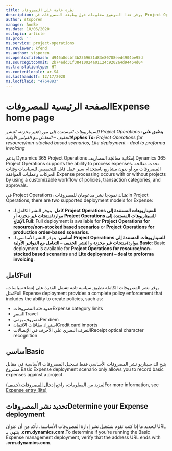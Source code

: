 ```yaml
---
title: نظرة عامة على المصروفات
description: يوفر هذا الموضوع معلومات حول وظيفة المصروفات في Project Operations.
author: stsporen
manager: AnnBe
ms.date: 10/06/2020
ms.topic: article
ms.prod: ''
ms.service: project-operations
ms.reviewer: kfend
ms.author: stsporen
ms.openlocfilehash: d946a8dcbf3b2369631d83e80788eed4904be95d
ms.sourcegitcommit: 2b74edd31f38410024a01124c9202a4d94464d04
ms.translationtype: HT
ms.contentlocale: ar-SA
ms.lasthandoff: 12/17/2020
ms.locfileid: "4764893"
---
```

# <a name="expense-home-page"></a><span data-ttu-id="ce61a-103">الصفحة الرئيسية للمصروفات</span><span class="sxs-lookup"><span data-stu-id="ce61a-103">Expense home page</span></span>

<span data-ttu-id="ce61a-104">_**ينطبق علي:** ‏‫Project Operations للسيناريوهات المستندة إلى مورد/غير مخزنة‬، ‏‫النشر الخفيف – التعامل مع الفواتير الأولية‬_</span><span class="sxs-lookup"><span data-stu-id="ce61a-104">_**Applies To:** Project Operations for resource/non-stocked based scenarios, Lite deployment - deal to proforma invoicing_</span></span>


<span data-ttu-id="ce61a-105">يدعم Dynamics 365 Project Operations إمكانية معالجة المصاريف.</span><span class="sxs-lookup"><span data-stu-id="ce61a-105">Dynamics 365 Project Operations supports the ability to process expenses.</span></span> <span data-ttu-id="ce61a-106">تحدث معالجة المصروفات مع أو بدون مشاريع باستخدام سير عمل قابل للتخصيص للسياسات وفئات الحركات وعمليات الموافقة.</span><span class="sxs-lookup"><span data-stu-id="ce61a-106">Expense processing occurs with or without projects by using a customizable workflow of policies, transaction categories, and approvals.</span></span>

<span data-ttu-id="ce61a-107">في Project Operations، هناك نموذجا نشر مدعومان للمصروفات:</span><span class="sxs-lookup"><span data-stu-id="ce61a-107">In Project Operations, there are two supported deployment models for Expense:</span></span> 

- <span data-ttu-id="ce61a-108">**كامل**: يتوفر النشر الكامل لـ **Project Operations للسيناريوهات المستندة إلى موارد/منتجات غير مخزنة‬** أو **Project Operations للسيناريوهات المستندة إلى الإنتاج‬**.</span><span class="sxs-lookup"><span data-stu-id="ce61a-108">**Full**: Full deployment is available for **Project Operations for resource/non-stocked based scenarios** or **Project Operations for production order-based scenarios**.</span></span>
- <span data-ttu-id="ce61a-109">**أساسي**: يتوفر النشر الأساسي لـ **Project Operations للسيناريوهات المستندة إلى موارد/منتجات غير مخزنة** و **النشر الخفيف – التعامل مع الفواتير الأولية**.</span><span class="sxs-lookup"><span data-stu-id="ce61a-109">**Basic**: Basic deployment is available for **Project Operations for resource/non-stocked based scenarios** and **Lite deployment – deal to proforma invoicing**.</span></span>

## <a name="full"></a><span data-ttu-id="ce61a-110">كامل</span><span class="sxs-lookup"><span data-stu-id="ce61a-110">Full</span></span> 
<span data-ttu-id="ce61a-111">يوفر نشر المصروفات الكاملة تطبيق سياسة تامة تشمل القدرة على إنشاء سياسات، مثل:</span><span class="sxs-lookup"><span data-stu-id="ce61a-111">Full Expense deployment provides a complete policy enforcement that includes the ability to create policies, such as:</span></span>

  - <span data-ttu-id="ce61a-112">حدود فئة المصروفات</span><span class="sxs-lookup"><span data-stu-id="ce61a-112">Expense category limits</span></span>
  - <span data-ttu-id="ce61a-113">السفر</span><span class="sxs-lookup"><span data-stu-id="ce61a-113">Travel</span></span>
  - <span data-ttu-id="ce61a-114">مصروف يومي</span><span class="sxs-lookup"><span data-stu-id="ce61a-114">Per diem</span></span>
  - <span data-ttu-id="ce61a-115">استيراد بطاقات الائتمان</span><span class="sxs-lookup"><span data-stu-id="ce61a-115">Credit card imports</span></span>
  - <span data-ttu-id="ce61a-116">التعرف البصري على الأحرف في الإيصالات</span><span class="sxs-lookup"><span data-stu-id="ce61a-116">Receipt optical character recognition</span></span>

## <a name="basic"></a><span data-ttu-id="ce61a-117">أساسي</span><span class="sxs-lookup"><span data-stu-id="ce61a-117">Basic</span></span> 
<span data-ttu-id="ce61a-118">يتيح لك سيناريو نشر المصروفات الأساسي فقط تسجيل المصروفات الأساسية في مقابل مشروع.</span><span class="sxs-lookup"><span data-stu-id="ce61a-118">Basic Expense deployment scenario only allows you to record basic expenses against a project.</span></span> 

<span data-ttu-id="ce61a-119">لمزيد من المعلومات، راجع [إدخال المصروفات (خفيف)](basic-expense.md)</span><span class="sxs-lookup"><span data-stu-id="ce61a-119">For more information, see [Expense entry (lite)](basic-expense.md)</span></span>

## <a name="determine-your-expense-deployment"></a><span data-ttu-id="ce61a-120">تحديد نشر المصروفات</span><span class="sxs-lookup"><span data-stu-id="ce61a-120">Determine your Expense deployment</span></span>
<span data-ttu-id="ce61a-121">لتحديد ما إذا كنت تقوم بتشغيل نشر إدارة المصروفات الأساسية، تأكد من أن عنوان URL ينتهي بـ **.crm.dynamics.com**.</span><span class="sxs-lookup"><span data-stu-id="ce61a-121">To determine if you're running the Basic Expense management deployment, verify that the address URL ends with **.crm.dynamics.com**.</span></span> 
